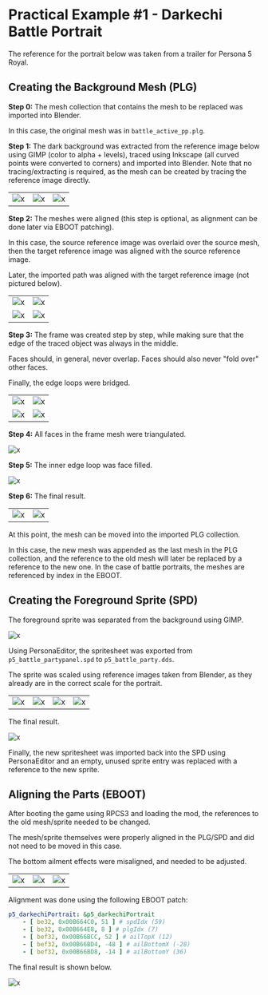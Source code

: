 
# Practical Example #1 - Darkechi Battle Portrait

The reference for the portrait below was taken from a trailer for Persona 5 Royal.

## Creating the Background Mesh (PLG)

**Step 0:** The mesh collection that contains the mesh to be replaced was imported into Blender.

In this case, the original mesh was in `battle_active_pp.plg`.

**Step 1:** The dark background was extracted from the reference image below using GIMP (color to alpha + levels), traced using Inkscape (all curved points were converted to corners) and imported into Blender. Note that no tracing/extracting is required, as the mesh can be created by tracing the reference image directly.

||||
|:-:|:-:|:-:|
|![x](img/ex01plg0101.png)|![x](img/ex01plg0102.png)|![x](img/ex01plg0103.png)|

**Step 2:** The meshes were aligned (this step is optional, as alignment can be done later via EBOOT patching).

In this case, the source reference image was overlaid over the source mesh, then the target reference image was aligned with the source reference image.

Later, the imported path was aligned with the target reference image (not pictured below).

|||
|:-:|:-:|
|![x](img/ex01plg0201.png)|![x](img/ex01plg0202.png)|
|![x](img/ex01plg0203.png)|![x](img/ex01plg0204.png)|

**Step 3:** The frame was created step by step, while making sure that the edge of the traced object was always in the middle.

Faces should, in general, never overlap. Faces should also never "fold over" other faces.

Finally, the edge loops were bridged.

|||
|:-:|:-:|
|![x](img/ex01plg0301.png)|![x](img/ex01plg0302.png)|
|![x](img/ex01plg0303.png)|![x](img/ex01plg0304.png)|

**Step 4:** All faces in the frame mesh were triangulated.

![x](img/ex01plg0401.png)

**Step 5:** The inner edge loop was face filled.

![x](img/ex01plg0501.png)

**Step 6:** The final result.

|||
|:-:|:-:|
|![x](img/ex01plg0601.png)|![x](img/ex01plg0602.png)|

At this point, the mesh can be moved into the imported PLG collection.

In this case, the new mesh was appended as the last mesh in the PLG collection, and the reference to the old mesh will later be replaced by a reference to the new one. In the case of battle portraits, the meshes are referenced by index in the EBOOT.

## Creating the Foreground Sprite (SPD)

The foreground sprite was separated from the background using GIMP.

![x](img/ex01spd0101.png)

Using PersonaEditor, the spritesheet was exported from `p5_battle_partypanel.spd` to `p5_battle_party.dds`.

The sprite was scaled using reference images taken from Blender, as they already are in the correct scale for the portrait.

|||||
|:-:|:-:|:-:|:-:|
|![x](img/ex01spd0201.png)|![x](img/ex01spd0202.png)|![x](img/ex01spd0203.png)|![x](img/ex01spd0204.png)|

The final result.

![x](img/ex01spd0301.png)

Finally, the new spritesheet was imported back into the SPD using PersonaEditor and an empty, unused sprite entry was replaced with a reference to the new sprite.

## Aligning the Parts (EBOOT)

After booting the game using RPCS3 and loading the mod, the references to the old mesh/sprite needed to be changed.

The mesh/sprite themselves were properly aligned in the PLG/SPD and did not need to be moved in this case.

The bottom ailment effects were misaligned, and needed to be adjusted.

||||
|:-:|:-:|:-:|
|![x](img/ex01align0101.png)|![x](img/ex01align0102.png)|![x](img/ex01align0103.png)|

Alignment was done using the following EBOOT patch:

```yml
p5_darkechiPortrait: &p5_darkechiPortrait
    - [ be32, 0x00B664C0, 51 ] # spdIdx (59)
    - [ be32, 0x00B664E8, 8 ] # plgIdx (7)
    - [ bef32, 0x00B66BCC, 52 ] # ailTopX (12)
    - [ bef32, 0x00B66BD4, -48 ] # ailBottomX (-28)
    - [ bef32, 0x00B66BD8, -14 ] # ailBottomY (36)
```

The final result is shown below.

![x](img/ex01fin.gif)
